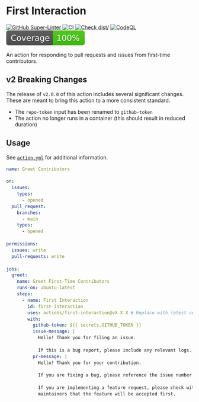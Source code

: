 # First Interaction

[![GitHub Super-Linter](https://github.com/actions/first-interaction/actions/workflows/linter.yml/badge.svg)](https://github.com/super-linter/super-linter)
![CI](https://github.com/actions/first-interaction/actions/workflows/ci.yml/badge.svg)
[![Check dist/](https://github.com/actions/first-interaction/actions/workflows/check-dist.yml/badge.svg)](https://github.com/actions/first-interaction/actions/workflows/check-dist.yml)
[![CodeQL](https://github.com/actions/first-interaction/actions/workflows/codeql-analysis.yml/badge.svg)](https://github.com/actions/first-interaction/actions/workflows/codeql-analysis.yml)
[![Coverage](./badges/coverage.svg)](./badges/coverage.svg)

An action for responding to pull requests and issues from first-time
contributors.

## v2 Breaking Changes

The release of `v2.0.0` of this action includes several significant changes.
These are meant to bring this action to a more consistent standard.

- The `repo-token` input has been renamed to `github-token`
- The action no longer runs in a container (this should result in reduced
  duration)

## Usage

See [`action.yml`](./action.yml) for additional information.

```yaml
name: Greet Contributors

on:
  issues:
    types:
      - opened
  pull_request:
    branches:
      - main
    types:
      - opened

permissions:
  issues: write
  pull-requests: write

jobs:
  greet:
    name: Greet First-Time Contributors
    runs-on: ubuntu-latest
    steps:
      - name: First Interaction
        id: first-interaction
        uses: actions/first-interaction@vX.X.X # Replace with latest version
        with:
          github-token: ${{ secrets.GITHUB_TOKEN }}
          issue-message: |
            Hello! Thank you for filing an issue.

            If this is a bug report, please include any relevant logs.
          pr-message: |
            Hello! Thank you for your contribution.

            If you are fixing a bug, please reference the issue number.

            If you are implementing a feature request, please check with the
            maintainers that the feature will be accepted first.
```
